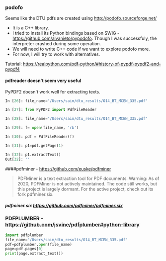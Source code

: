 ### podofo
Seems like the DTU pdfs are created using http://podofo.sourceforge.net/
- It is a C++ library. 
- I tried to install its Python bindings based on SWIG - https://github.com/alvanieto/pypodofo. Though I was successfuly, the interpreter crashed during some operation.
- We will need to write C++ code if we want to explore podofo more.
- For now, I will try to work with alternatives.

Tutorial: https://realpython.com/pdf-python/#history-of-pypdf-pypdf2-and-pypdf4

#### pdfreader doesn't seem very useful

PyPDF2 doesn't work well for extracting texts.
```python
In [26]: file_name="/Users/saim/dtu_results/O14_BT_MCEN_335.pdf"

In [27]: from PyPDF2 import PdfFileReader

In [28]: file_name="/Users/saim/dtu_results/O14_BT_MCEN_335.pdf"

In [29]: f= open(file_name, 'rb')

In [30]: pdf = PdfFileReader(f)

In [31]: p1=pdf.getPage(1)

In [32]: p1.extractText()
Out[32]: ''
```

####pdfminer - https://github.com/euske/pdfminer
> PDFMiner is a text extraction tool for PDF documents.
> Warning: As of 2020, PDFMiner is not actively maintained. The code still works, but this project is largely dormant. For the active project, check out its fork pdfminer.six.

##### pdfminer.six https://github.com/pdfminer/pdfminer.six


### PDFPLUMBER - https://github.com/jsvine/pdfplumber#python-library
```python
import pdfplumber
file_name="/Users/saim/dtu_results/O14_BT_MCEN_335.pdf"
pdf=pdfplumber.open(file_name)
page=pdf.pages[0]
print(page.extract_text())
```